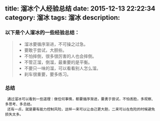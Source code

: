title: 溜冰个人经验总结
date: 2015-12-13 22:22:34
category: 溜冰
tags: 溜冰
description:
---
### 以下是个人溜冰的一些经验总结：
> - 溜冰要循序渐进，不可操之过急。
> - 要敢于尝试，大胆些。
> - 不怕摔倒，很多很厉害的人也会摔倒。
> - 不管正溜，倒溜，最重要的是平衡。
> - 不要只一味的溜，可以看看别人怎么溜。
> - 刹车很重要，要多练习。

<!--more-->

### 总结
     通过溜冰可以看到一些道理：做任何事情，都要循序渐进，要勇于尝试，不怕丢脸，多观察、多思考、多总结。
     还有一点，就是要有能力控制风险，这样一来可以让自己更大胆，二来可以在危险的时候避免损失太多。